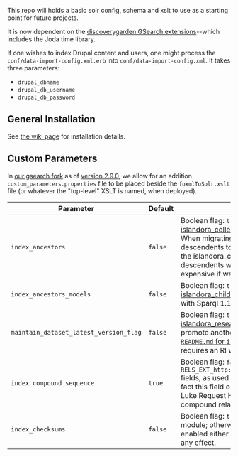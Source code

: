 This repo will holds a basic solr config, schema and xslt to use as a starting point for future projects.

It is now dependent on the [discoverygarden GSearch extensions](https://github.com/discoverygarden/dgi_gsearch_extensions)--which includes the Joda time library.

If one wishes to index Drupal content and users, one might process the `conf/data-import-config.xml.erb` into `conf/data-import-config.xml`. It takes three parameters:
* `drupal_dbname`
* `drupal_db_username`
* `drupal_db_password`

## General Installation

See [the wiki page](https://github.com/discoverygarden/basic-solr-config/wiki/Install-Solr-and-GSearch) for installation details.

## Custom Parameters

In [our gsearch fork](https://github.com/discoverygarden/gsearch) as of [version 2.9.0](https://github.com/discoverygarden/gsearch/releases/tag/v2.9.0), we allow for an addition `custom_parameters.properties` file to be placed beside the `foxmlToSolr.xslt` file (or whatever the "top-level" XSLT is named, when deployed).

|Parameter|Default|Description|
|---|---|---|
|`index_ancestors`|`false`|Boolean flag: `true` to produce an `ancestors_ms` field (as used by the [islandora_collection_search](https://github.com/discoverygarden/islandora_collection_search) module); otherwise, `false` avoid generating. Also, note: When migrating objects between collections, it would be necessary to update all descendents to ensure their list of ancestors reflect the current state... We do this in the islandora_collection_search module when migrating, instead of reindexing all the descendents whenever indexing an object (updating a collection label would be fairly expensive if we blindly reindexed).|
|`index_ancestors_models`|`false`|Boolean flag: `true` to produce an `ancestors_models_ms` field (as used by the [islandora_child_filter](https://github.com/discoverygarden/islandora_child_filter) module; otherwise, `false` avoid generating. NOTE: A triplestore with Sparql 1.1 is required for the query to work.|
|`maintain_dataset_latest_version_flag`|`false`|Boolean flag: `true` to produce a `mmv_is_latest_b` field, as used by the [islandora_research_data module](https://github.com/discoverygarden/islandora_research_data); however, we are not given the opportunity to promote another version should the latest be purged (similarly described in [the `README.md` for `islandora_research_data`](https://github.com/discoverygarden/islandora_research_data#only-show-most-recent-version-objects-in-solr-vs-purging-the-latest-version)). NOTE: Due to how this is calculated, it requires an RI which supports Sparql 1.1 (such as Blazegraph).|
|`index_compound_sequence`|`true`|Boolean flag: `false` to remove `RELS_EXT_isSequenceNumberOf<pid>_literal*` and `RELS_EXT_http://islandora.ca/ontology/relsext#isSequenceNumberOf<pid>_literal_*` fields, as used by the [islandora_solr_table_of_contents module](https://github.com/discoverygarden/islandora_solr_table_of_contents). NOTE: It is a known fact this field on large repositories will cause significant performance issues with he Luke Request Handler due to the fact it creates multiple Solr fields for each compound relationship.|
|`index_checksums`|`false`|Boolean flag: `true` to produce fields used by the [islandora_checksum_duplicate_files](https://github.com/discoverygarden/islandora_checksum_duplicate_files) module; otherwise `false` to avoid generating. NOTE: Checksums will need to be enabled either on a repository level or via the [islandora_checksum](https://github.com/discoverygarden/islandora_checksum) module to have any effect.|
